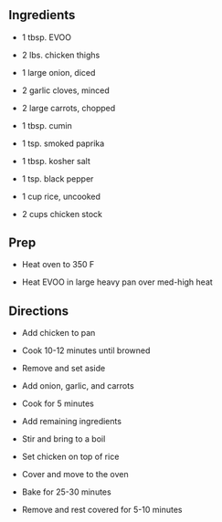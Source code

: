 # 

## Ingredients

- 1 tbsp. EVOO

- 2 lbs. chicken thighs

- 1 large onion, diced

- 2 garlic cloves, minced

- 2 large carrots, chopped

- 1 tbsp. cumin

- 1 tsp. smoked paprika

- 1 tbsp. kosher salt

- 1 tsp. black pepper

- 1 cup rice, uncooked

- 2 cups chicken stock

## Prep

- Heat oven to 350 F

- Heat EVOO in large heavy pan over med-high heat

## Directions

- Add chicken to pan

- Cook 10-12 minutes until browned

- Remove and set aside

- Add onion, garlic, and carrots

- Cook for 5 minutes

- Add remaining ingredients

- Stir and bring to a boil

- Set chicken on top of rice

- Cover and move to the oven

- Bake for 25-30 minutes

- Remove and rest covered for 5-10 minutes
